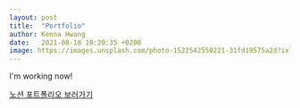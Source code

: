 ```yaml
---
layout: post
title:  "Portfolio"
author: Kenna Hwang
date:   2021-08-18 10:20:35 +0200
image: https://images.unsplash.com/photo-1522542550221-31fd19575a2d?ixlib=rb-1.2.1&ixid=MnwxMjA3fDB8MHxwaG90by1wYWdlfHx8fGVufDB8fHx8&auto=format&fit=crop&w=1350&q=80
---
```


I'm working now!
  <br>

[노션 포트폴리오 보러가기](https://quasar-wisteria-ada.notion.site/Resume-b312917e66f14e71b4db78cfbecb7fa4)